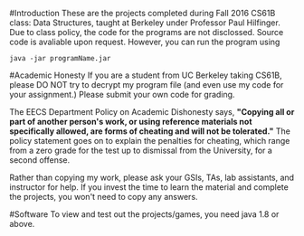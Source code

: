 #Introduction
These are the projects completed during Fall 2016 CS61B class: Data Structures, taught at Berkeley under Professor Paul Hilfinger.
Due to class policy, the code for the programs are not disclossed. Source code is avaliable upon request.
However, you can run the program using 
```
java -jar programName.jar
```

#Academic Honesty
If you are a student from UC Berkeley taking CS61B, please DO NOT try to decrypt my program file (and even use my code for your assignment.)
Please submit your own code for grading.

The EECS Department Policy on Academic Dishonesty says, **"Copying all or part of another person's work, or using reference materials not specifically allowed, are forms of cheating and will not be tolerated."** 
The policy statement goes on to explain the penalties for cheating, which range from a zero grade for the test up to dismissal from the University, for a second offense.

Rather than copying my work, please ask your GSIs, TAs, lab assistants, and instructor for help. 
If you invest the time to learn the material and complete the projects, you won't need to copy any answers.

#Software
To view and test out the projects/games, you need java 1.8 or above.
